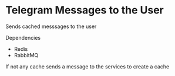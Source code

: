 # Telegram Messages to the User

Sends cached messsages to the user

Dependencies
- Redis
- RabbitMQ

If not any cache sends a message to the services to create a cache